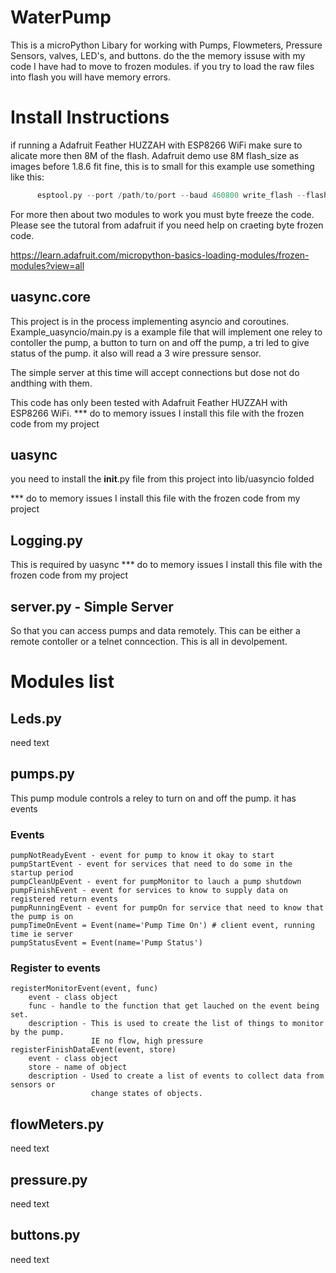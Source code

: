 # WaterPump
This is a microPython Libary for working with Pumps, Flowmeters, Pressure Sensors, valves, LED's, and buttons.
do the the memory issuse with my code I have had to move to frozen modules. if you try to load the raw files into flash you will have memory errors. 

# Install Instructions
if running a Adafruit Feather HUZZAH with ESP8266 WiFi make sure to alicate more then 8M of the flash.
Adafruit demo use 8M flash_size as images before 1.8.6 fit fine, this is to small for this
example use something like this:
```python
      esptool.py --port /path/to/port --baud 460800 write_flash --flash_size=32m 0 /path/to/image
``` 

For more then about two modules to work you must byte freeze the code. Please see the tutoral from adafruit if you need help on craeting byte frozen code.

https://learn.adafruit.com/micropython-basics-loading-modules/frozen-modules?view=all

## uasync.core
This project is in the process implementing asyncio and coroutines. Example_uasyncio/main.py
is a example file that will implement one reley to contoller the pump, a button to turn on and
off the pump, a tri led to give status of the pump. it also will read a 3 wire pressure sensor. 

The simple server at this time will accept connections but dose not do andthing with them. 

This code has only been tested with Adafruit Feather HUZZAH with ESP8266 WiFi.
*** do to memory issues I install this file with the frozen code from my project
## uasync
you need to install the __init__.py file from this project into lib/uasyncio folded

*** do to memory issues I install this file with the frozen code from my project

## Logging.py
This is required by uasync 
*** do to memory issues I install this file with the frozen code from my project

## server.py - Simple Server
So that you can access pumps and data remotely. This can be either a remote contoller or a
telnet conncection. This is all in devolpement. 


# Modules list

## Leds.py
need text

## pumps.py
This pump module controls a reley to turn on and off the pump. it has events  
### Events  
    pumpNotReadyEvent - event for pump to know it okay to start  
    pumpStartEvent - event for services that need to do some in the startup period  
    pumpCleanUpEvent - event for pumpMonitor to lauch a pump shutdown  
    pumpFinishEvent - event for services to know to supply data on registered return events  
    pumpRunningEvent - event for pumpOn for service that need to know that the pump is on  
    pumpTimeOnEvent = Event(name='Pump Time On') # client event, running time ie server  
    pumpStatusEvent = Event(name='Pump Status')  

### Register to events  
    registerMonitorEvent(event, func)         
        event - class object  
        func - handle to the function that get lauched on the event being set.
        description - This is used to create the list of things to monitor by the pump.
                      IE no flow, high pressure 
    registerFinishDataEvent(event, store) 
        event - class object  
        store - name of object
        description - Used to create a list of events to collect data from sensors or
                      change states of objects.
    
      

## flowMeters.py
need text

## pressure.py
need text

## buttons.py
need text




